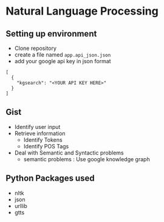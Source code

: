 # Natural Language Processing

## Setting up environment
* Clone repository
* create a file named `app.api_json.json`
* add your google api key in json format
```
[
  {
    "kgsearch": "<YOUR API KEY HERE>"
  }
]
```

## Gist
* Identify user input
* Retrieve information
  * Identify Tokens
  * Identify POS Tags
* Deal with Semantic and Syntactic problems
  * semantic problems : Use google knowledge graph
  
## Python Packages used
* nltk
* json
* urllib
* gtts
